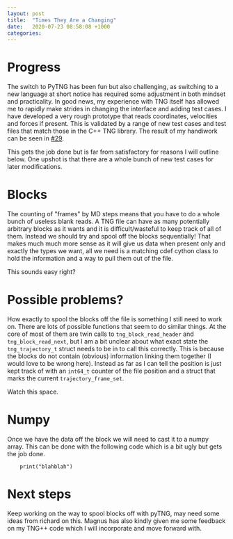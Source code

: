 ```yaml
---
layout: post
title:  "Times They Are a Changing"
date:   2020-07-23 08:58:08 +1000
categories: 
---
```


# Progress

The switch to PyTNG has been fun but also challenging, as switching to a new language at short notice has required some adjustment in both mindset and practicality. In good news, my experience with TNG itself has allowed me to rapidly make strides in changing the interface and adding test cases.  I have developed a very rough prototype that reads coordinates, velocities and forces if present. This is validated by a range of new test cases and test files that match those in the C++ TNG library. The result of my handiwork can be seen in  [#29](www.github.com/MDAnalysis/pytng/pull/29).

This gets the job done but is far from satisfactory for reasons I will outline below. One upshot is that there are a whole bunch of new test cases for later modifications.

# Blocks 

The counting of "frames" by MD steps means that you have to do a whole bunch of useless blank reads. A TNG file can have as many potentially arbitrary blocks as it wants and it is difficult/wasteful to keep track of all of them. Instead we should try and spool off the blocks sequentially! That makes much much more sense as it will give us data when present only and exactly the types we want, all we need is a matching cdef cython class to hold the information and a way to pull them out of the file.

This sounds easy right?

# Possible problems?

How exactly to spool the blocks off the file is something I still need to work on. There are lots of possible functions that seem to do similar things. At the core of most of them are twin calls to `tng_block_read_header` and `tng_block_read_next`, but I am a bit unclear about what exact state the `tng_trajectory_t` struct needs to be in to call this correctly. This is because the blocks do not contain (obvious) information linking them together (I would love to be wrong here). Instead as far as I can tell the position is just kept track of with an `int64_t` counter of the file position and a struct that marks the current `trajectory_frame_set`.

Watch this space.


# Numpy 

Once we have the data off the block we will need to cast it to a numpy array. This can be done with the following code which is a bit ugly but gets the job done.

```cython
    print("blahblah")
```

# Next steps

Keep working on the way to spool blocks off with pyTNG, may need some ideas from richard on this. 
Magnus has also kindly given me some feedback on my TNG++ code which I will incorporate and move forward with. 

